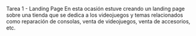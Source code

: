 Tarea 1 - Landing Page
En esta ocasión estuve creando un landing page sobre una tienda que se dedica a los videojuegos y temas relacionados como reparación de consolas, venta de videojuegos, venta de accesorios, etc.
